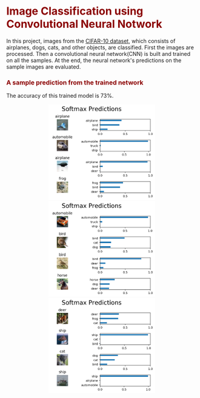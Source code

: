 # <span style="color:darkred"> Image Classification using Convolutional Neural Notwork </span>

In this project, images from the [CIFAR-10 dataset](https://www.cs.toronto.edu/~kriz/cifar.html), which consists of airplanes, dogs, cats, and other objects, are classified. First the images are processed. Then a convolutional neural network(CNN) is built and trained on all the samples. At the end, the neural network's predictions on the sample images are evaluated.

### <span style="color:darkred"> A sample prediction from the trained network </span>
The accuracy of this trained model is 73%. 

<p align="middle">
<img src="assets/CIFAR10_prediction01.png" width="280"/> 
<img src="assets/CIFAR10_prediction02.png" width="280"/>
<img src="assets/CIFAR10_prediction03.png" width="280"/>
</p>
